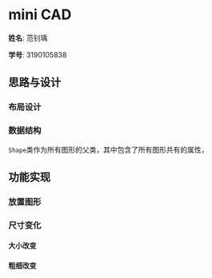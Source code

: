 # mini CAD
**姓名**: 范钊瑀

**学号**: 3190105838


## 思路与设计
### 布局设计

### 数据结构
`Shape`类作为所有图形的父类，其中包含了所有图形共有的属性，

### 


## 功能实现

### 放置图形

### 尺寸变化
#### 大小改变

#### 粗细改变